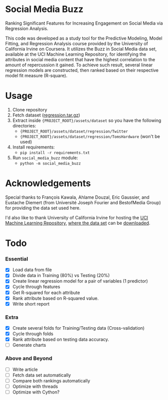 # Social Media Buzz
Ranking Significant Features for Increasing Engagement on Social Media via Regression Analysis.

This code was developed as a study tool for the Predictive Modeling, Model Fitting, and Regression Analysis course provided by the University of California Irvine on Coursera.
It utilizes the Buzz in Social Media data set, available at the UCI Machine Learning Repository, for identifying the attributes in social media content that have the highest correlation to the amount of repercussion it gained. To achieve such result, several linear regression models are constructed, then ranked based on their respective model fit measure (R-square).

# Usage

1. Clone repository
1. Fetch dataset ([regression.tar.gz](https://archive.ics.uci.edu/ml/machine-learning-databases/00248/))
1. Extract inside `{PROJECT_ROOT}/assets/dataset` so you have the following directories:
    - `{PROJECT_ROOT}/assets/dataset/regression/Twitter`
    - `{PROJECT_ROOT}/assets/dataset/regression/TomsHardware` (won't be used)
1. Install requirements:
    - `pip install -r requirements.txt`
1. Run `social_media_buzz` module:
    - `python -m social_media_buzz`


# Acknowledgements

Special thanks to François Kawala, Ahlame Douzal, Eric Gaussier, and Eustache Diemert (from Université Joseph Fourier and BestofMedia Group) for providing the data set used here.

I'd also like to thank University of California Irvine for hosting the [UCI Machine Learning Repository](https://archive.ics.uci.edu/ml/datasets.php), [where the data set](https://archive.ics.uci.edu/ml/datasets/Buzz+in+social+media+) can be [downloaded](https://archive.ics.uci.edu/ml/machine-learning-databases/00248/regression.tar.gz). 

# Todo

### Essential

- [x] Load data from file
- [x] Divide data in Training (80%) vs Testing (20%)
- [x] Create linear regression model for a pair of variables (1 predictor)
- [x] Cycle through features
- [x] Get R-squared for each attribute
- [x] Rank attribute based on R-squared value.
- [x] Write short report
 
### Extra

- [x] Create several folds for Training/Testing data (Cross-validation)
- [x] Cycle through folds
- [x] Rank attribute based on testing data accuracy.
- [ ] Generate charts
 
### Above and Beyond
- [ ] Write article
- [ ] Fetch data set automatically
- [ ] Compare both rankings automatically
- [ ] Optimize with threads
- [ ] Optimize with Cython?